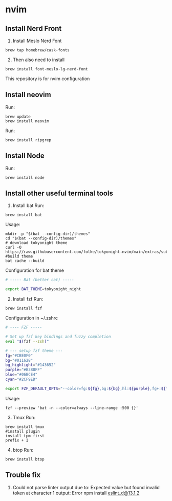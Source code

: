 # nvim
## Install Nerd Front
1. Install Meslo Nerd Font
```shell
brew tap homebrew/cask-fonts
```
2. Then also need to install
```shell
brew install font-meslo-lg-nerd-font
```
This repository is for nvim configuration
## Install neovim
Run:
```shell
brew update
brew install neovim
```
Run:
```shell
brew install ripgrep
```
## Install Node
Run:
```shell
brew install node
```
## Install other useful terminal tools
1. Install bat
Run:
```shell
brew install bat
```
Usage:
```shell
mkdir -p "$(bat --config-dir)/themes"
cd "$(bat --config-dir)/themes"
# download tokyonight theme
curl -O https://raw.githubusercontent.com/folke/tokyonight.nvim/main/extras/sublime/tokyonight_night.tmTheme
#build theme
bat cache --build
```
Configuration for bat theme
```zsh
# ----- Bat (better cat) -----

export BAT_THEME=tokyonight_night
```
2. Install fzf
Run:
```shell
brew install fzf
```
Configuration in ~/.zshrc
```bash
# ---- FZF -----

# Set up fzf key bindings and fuzzy completion
eval "$(fzf --zsh)"

# --- setup fzf theme ---
fg="#CBE0F0"
bg="#011628"
bg_highlight="#143652"
purple="#B388FF"
blue="#06BCE4"
cyan="#2CF9ED"

export FZF_DEFAULT_OPTS="--color=fg:${fg},bg:${bg},hl:${purple},fg+:${fg},bg+:${bg_highlight},hl+:${purple},info:${blue},prompt:${cyan},pointer:${cyan},marker:${cyan},spinner:${cyan},header:${cyan}"

```
Usage:
```shell
fzf --preview 'bat -n --color=always --line-range :500 {}'
```
3. Tmux
Run:
```shell
brew install tmux
#install plugin
install tpm first
prefix + I

```
4. btop
Run:
```shell
brew install btop
```
## Trouble fix
1. Could not parse linter output due to: Expected value but found invalid token at character 1  output: Error
   npm install eslint_d@13.1.2

